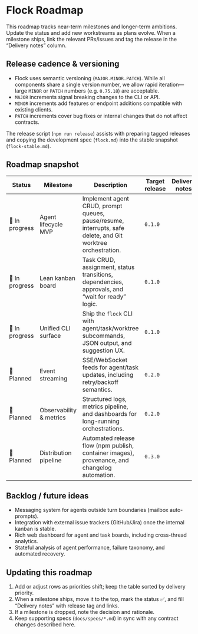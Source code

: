 # Flock Roadmap

This roadmap tracks near-term milestones and longer-term ambitions. Update the status and
add new workstreams as plans evolve. When a milestone ships, link the relevant PRs/issues
and tag the release in the “Delivery notes” column.

## Release cadence & versioning

- Flock uses semantic versioning (`MAJOR.MINOR.PATCH`). While all components share a single
  version number, we allow rapid iteration—large `MINOR` or `PATCH` numbers (e.g.
  `0.75.18`) are acceptable.
- `MAJOR` increments signal breaking changes to the CLI or API.
- `MINOR` increments add features or endpoint additions compatible with existing clients.
- `PATCH` increments cover bug fixes or internal changes that do not affect contracts.

The release script (`npm run release`) assists with preparing tagged releases and copying
the development spec (`flock.md`) into the stable snapshot (`flock-stable.md`).

## Roadmap snapshot

| Status | Milestone | Description | Target release | Delivery notes |
|--------|-----------|-------------|----------------|----------------|
| 🚧 In progress | Agent lifecycle MVP | Implement agent CRUD, prompt queues, pause/resume, interrupts, safe delete, and Git worktree orchestration. | `0.1.0` |  |
| 🚧 In progress | Lean kanban board | Task CRUD, assignment, status transitions, dependencies, approvals, and “wait for ready” logic. | `0.1.0` |  |
| 🚧 In progress | Unified CLI surface | Ship the `flock` CLI with agent/task/worktree subcommands, JSON output, and suggestion UX. | `0.1.0` |  |
| 📝 Planned | Event streaming | SSE/WebSocket feeds for agent/task updates, including retry/backoff semantics. | `0.2.0` |  |
| 📝 Planned | Observability & metrics | Structured logs, metrics pipeline, and dashboards for long-running orchestrations. | `0.2.0` |  |
| 📝 Planned | Distribution pipeline | Automated release flow (npm publish, container images), provenance, and changelog automation. | `0.3.0` |  |

## Backlog / future ideas

- Messaging system for agents outside turn boundaries (mailbox auto-prompts).
- Integration with external issue trackers (GitHub/Jira) once the internal kanban is
  stable.
- Rich web dashboard for agent and task boards, including cross-thread analytics.
- Stateful analysis of agent performance, failure taxonomy, and automated recovery.

## Updating this roadmap

1. Add or adjust rows as priorities shift; keep the table sorted by delivery priority.
2. When a milestone ships, move it to the top, mark the status ✅, and fill “Delivery
   notes” with release tag and links.
3. If a milestone is dropped, note the decision and rationale.
4. Keep supporting specs (`docs/specs/*.md`) in sync with any contract changes described
   here.
